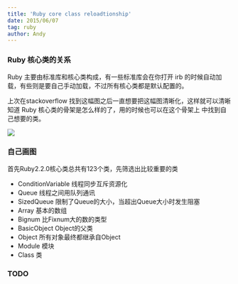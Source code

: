 ```yaml
---
title: 'Ruby core class reloadtionship'
date: 2015/06/07
tag: ruby
author: Andy
---
```


### Ruby 核心类的关系
Ruby 主要由标准库和核心类构成，有一些标准库会在你打开 irb 的时候自动加载，有些则是要自己手动加载，不过所有核心类都是默认配置的。  

<!--more-->

上次在stackoverflow 找到这幅图之后一直想要把这幅图清晰化，这样就可以清晰知道 Ruby 核心类的骨架是怎么样的了，用的时候也可以在这个骨架上 中找到自己想要的类。

![](https://ruby-china-files.b0.upaiyun.com/photo/2015/39957ccd0f08204244a385a4134ff87c.jpg)  

### 自己画图
首先Ruby2.2.0核心类总共有123个类，先筛选出比较重要的类  

- ConditionVariable 线程同步互斥资源化
- Queue 线程之间用队列通讯
- SizedQueue 限制了Queue的大小，当超出Queue大小时发生阻塞
- Array 基本的数组
- Bignum 比Fixnum大的数的类型
- BasicObject Object的父类
- Object 所有对象最终都继承自Object
- Module 模块
- Class 类

### TODO
